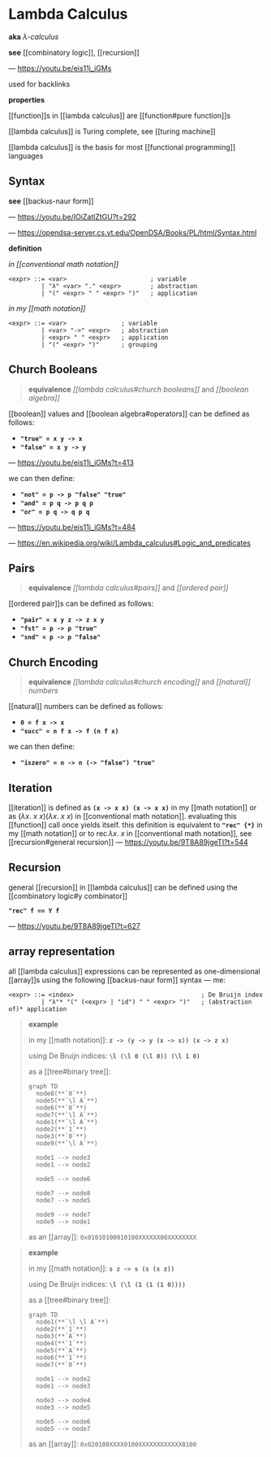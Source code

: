 # Lambda Calculus

**aka** _&lambda;-calculus_

**see** [[combinatory logic]], [[recursion]]

&mdash; <https://youtu.be/eis11j_iGMs>

used for backlinks

**properties**

[[function]]s in [[lambda calculus]] are [[function#pure function]]s

[[lambda calculus]] is Turing complete, see [[turing machine]]

[[lambda calculus]] is the basis for most [[functional programming]] languages

## Syntax

**see** [[backus-naur form]]

&mdash; <https://youtu.be/IOiZatlZtGU?t=292>

&mdash; <https://opendsa-server.cs.vt.edu/OpenDSA/Books/PL/html/Syntax.html>

**definition**

_in [[conventional math notation]]_

```bnf
<expr> ::= <var>                       ; variable
         | "λ" <var> "." <expr>        ; abstraction
         | "(" <expr> " " <expr> ")"   ; application
```

_in my [[math notation]]_

```bnf
<expr> ::= <var>               ; variable
         | <var> "->" <expr>   ; abstraction
         | <expr> " " <expr>   ; application
         | "(" <expr> ")"      ; grouping
```

## Church Booleans

> **equivalence** _[[lambda calculus#church booleans]]_ and _[[boolean algebra]]_

[[boolean]] values and [[boolean algebra#operators]] can be defined as follows:

- **`"true" = x y -> x`**
- **`"false" = x y -> y`**

&mdash; <https://youtu.be/eis11j_iGMs?t=413>

we can then define:

- **`"not" = p -> p "false" "true"`**
- **`"and" = p q -> p q p`**
- **`"or" = p q -> q p q`**

&mdash; <https://youtu.be/eis11j_iGMs?t=484>

&mdash; <https://en.wikipedia.org/wiki/Lambda_calculus#Logic_and_predicates>

## Pairs

> **equivalence** _[[lambda calculus#pairs]]_ and _[[ordered pair]]_

[[ordered pair]]s can be defined as follows:

- **`"pair" = x y z -> z x y`**
- **`"fst" = p -> p "true"`**
- **`"snd" = p -> p "false"`**

## Church Encoding

> **equivalence** _[[lambda calculus#church encoding]]_ and _[[natural]] numbers_

[[natural]] numbers can be defined as follows:

- **`0 = f x -> x`**
- **`"succ" = n f x -> f (n f x)`**

we can then define:

- **`"iszero" = n -> n (-> "false") "true"`**

## Iteration

[[iteration]] is defined as **`(x -> x x) (x -> x x)`** in my [[math notation]] or as $(\lambda x.\ x\ x) (\lambda x.\ x\ x)$ in [[conventional math notation]]. evaluating this [[function]] call once yields itself. this definition is equivalent to **`"rec" {*}`** in my [[math notation]] or to $\operatorname{rec} \lambda x.\ x$ in [[conventional math notation]], see [[recursion#general recursion]] &mdash; <https://youtu.be/9T8A89jgeTI?t=544>

## Recursion

general [[recursion]] in [[lambda calculus]] can be defined using the [[combinatory logic#y combinator]]

**`"rec" f == Y f`**

&mdash; <https://youtu.be/9T8A89jgeTI?t=627>

## array representation

all [[lambda calculus]] expressions can be represented as one-dimensional [[array]]s using the following [[backus-naur form]] syntax &mdash; me:

```bnf
<expr> ::= <index>                                   ; De Bruijn index
         | "λ"* "(" (<expr> | "id") " " <expr> ")"   ; (abstraction of)* application
```

> **example**
>
> in my [[math notation]]: **`z -> (y -> y (x -> x)) (x -> z x)`**
>
> using De Bruijn indices: **`\l (\l 0 (\l 0)) (\l 1 0)`**
>
> as a [[tree#binary tree]]:
>
> ```mermaid
> graph TD
>   node8(**`0`**)
>   node5(**`\l A`**)
>   node6(**`0`**)
>   node7(**`\l A`**)
>   node1(**`\l A`**)
>   node2(**`1`**)
>   node3(**`0`**)
>   node9(**`\l A`**)
>
>   node1 --> node3
>   node1 --> node2
>
>   node5 --> node6
>
>   node7 --> node8
>   node7 --> node5
>
>   node9 --> node7
>   node9 --> node1
> ```
>
> as an [[array]]: `0x01010100010100XXXXXX00XXXXXXXX`

> **example**
>
> in my [[math notation]]: **`s z -> s (s (s z))`**
>
> using De Bruijn indices: **`\l (\l (1 (1 (1 0))))`**
>
> as a [[tree#binary tree]]:
>
> ```mermaid
> graph TD
>   node1(**`\l \l A`**)
>   node2(**`1`**)
>   node3(**`A`**)
>   node4(**`1`**)
>   node5(**`A`**)
>   node6(**`1`**)
>   node7(**`0`**)
>
>   node1 --> node2
>   node1 --> node3
>
>   node3 --> node4
>   node3 --> node5
>
>   node5 --> node6
>   node5 --> node7
> ```
>
> as an [[array]]: `0x020100XXXX0100XXXXXXXXXXXX0100`
